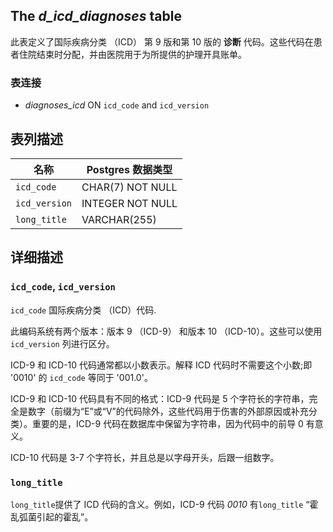 

## The *d_icd_diagnoses* table

此表定义了国际疾病分类 （ICD） 第 9 版和第 10 版的 **诊断** 代码。这些代码在患者住院结束时分配，并由医院用于为所提供的护理开具账单。

### 表连接

* *diagnoses_icd* ON `icd_code` and `icd_version`

<!-- # Important considerations -->

## 表列描述

| 名称            | Postgres 数据类型    |
|---------------|------------------|
| `icd_code`    | CHAR(7) NOT NULL |
| `icd_version` | INTEGER NOT NULL |
| `long_title`  | VARCHAR(255)     |

## 详细描述

### `icd_code`, `icd_version`


`icd_code` 国际疾病分类 （ICD）代码.

此编码系统有两个版本：版本 9 （ICD-9） 和版本 10 （ICD-10）。这些可以使用 `icd_version` 列进行区分。

ICD-9 和 ICD-10 代码通常都以小数表示。解释 ICD 代码时不需要这个小数;即 '0010' 的 `icd_code` 等同于 '001.0'。

ICD-9 和 ICD-10 代码具有不同的格式：ICD-9 代码是 5 个字符长的字符串，完全是数字（前缀为“E”或“V”的代码除外，这些代码用于伤害的外部原因或补充分类）。重要的是，ICD-9 代码在数据库中保留为字符串，因为代码中的前导 0 有意义。

ICD-10 代码是 3-7 个字符长，并且总是以字母开头，后跟一组数字。



### `long_title`

`long_title`提供了 ICD 代码的含义。例如，ICD-9 代码 _0010_ 有`long_title` “霍乱弧菌引起的霍乱”。
